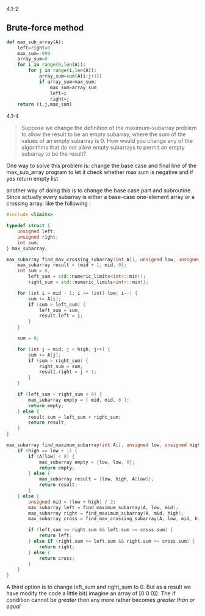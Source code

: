 4.1-2 
## Brute-force method 
```python
def max_sub_array(A):
    left=right=0
    max_sum=-999
    array_sum=0
    for i in range(0,len(A)):
        for j in range(i,len(A)):
            array_sum=sum(A[i:j+1])
            if array_sum>max_sum:
                max_sum=array_sum
                left=i
                right=j
    return (i,j,max_sum)  
```

4.1-4

>Suppose we change the definition of the maximum-subarray problem to allow the result to be an empty subarray, where the sum of the values of an empty subarray is 0. How would you change any of the algorithms that do not allow empty subarrays to permit an empty subarray to be the result?

One way to solve this problem is: change the base case and final line of the max_sub_array program to let it check whether max sum is negative and if yes return empty list 

another way of doing this is to change the base case part and subroutine. Since actually every subarray is either a base-case one-element array or a crossing array.
like the following :
```c++
#include <limits>

typedef struct {
    unsigned left;
    unsigned right;
    int sum;
} max_subarray;

max_subarray find_max_crossing_subarray(int A[], unsigned low, unsigned mid, unsigned high) {
    max_subarray result = {mid + 1, mid, 0};
    int sum = 0,
        left_sum = std::numeric_limits<int>::min();
        right_sum = std::numeric_limits<int>::min();

    for (int i = mid - 1; i >= (int) low; i--) {
        sum += A[i];
        if (sum > left_sum) {
            left_sum = sum;
            result.left = i;
        }
    }

    sum = 0;

    for (int j = mid; j < high; j++) {
        sum += A[j];
        if (sum > right_sum) {
            right_sum = sum;
            result.right = j + 1;
        }
    }

    if (left_sum + right_sum < 0) {
        max_subarray empty = { mid, mid, 0 };
        return empty;
    } else {
        result.sum = left_sum + right_sum;
        return result;
    }
}

max_subarray find_maximum_subarray(int A[], unsigned low, unsigned high) {
    if (high == low + 1) {
        if (A[low] < 0) {
            max_subarray empty = {low, low, 0};
            return empty;
        } else {
            max_subarray result = {low, high, A[low]};
            return result;
        }
    } else {
        unsigned mid = (low + high) / 2;
        max_subarray left = find_maximum_subarray(A, low, mid);
        max_subarray right = find_maximum_subarray(A, mid, high);
        max_subarray cross = find_max_crossing_subarray(A, low, mid, high);

        if (left.sum >= right.sum && left.sum >= cross.sum) {
            return left;
        } else if (right.sum >= left.sum && right.sum >= cross.sum) {
            return right;
        } else {
            return cross;
        }
    }
}
```
A third option is to change left_sum and right_sum to 0. But as a result we have modify the code a little bit( imagine an array of [0 0 0]). The if condition cannot be *greater than* any more rather becomes *greater than or equal*

